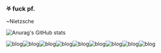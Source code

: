 ### ⛧ fuck pf.
~Nietzsche

![Anurag's GitHub stats](https://github-readme-stats.vercel.app/api?username=zcklab&show_icons=true&theme=radical)



![blog](https://img.shields.io/badge/HTML5-E34F26?style=for-the-badge&logo=html5&logoColor=white)![blog](https://img.shields.io/badge/CSS3-1572B6?style=for-the-badge&logo=css3&logoColor=white)![blog](https://img.shields.io/badge/JavaScript-F7DF1E?style=for-the-badge&logo=javascript&logoColor=black)![blog](https://img.shields.io/badge/Django-092E20?style=for-the-badge&logo=django&logoColor=white)![blog](https://img.shields.io/badge/Python-14354C?style=for-the-badge&logo=python&logoColor=white)![blog](https://img.shields.io/badge/Spring-6DB33F?style=for-the-badge&logo=spring&logoColor=white)![blog](https://img.shields.io/badge/Java-ED8B00?style=for-the-badge&logo=openjdk&logoColor=white)![blog](https://img.shields.io/badge/C%23-239120?style=for-the-badge&logo=c-sharp&logoColor=white)![blog](https://img.shields.io/badge/Linux-FCC624?style=for-the-badge&logo=linux&logoColor=black)

